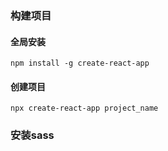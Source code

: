 ### 构建项目
#### 全局安装
```
npm install -g create-react-app
```
#### 创建项目
```
npx create-react-app project_name
```

### 安装sass
